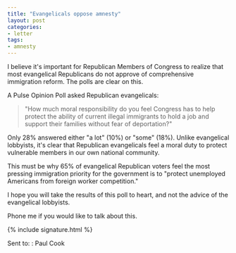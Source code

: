 ```yaml
---
title: "Evangelicals oppose amnesty"
layout: post
categories:
- letter
tags:
- amnesty
---
```


I believe it's important for Republican Members of Congress to realize that most evangelical Republicans do not approve of comprehensive immigration reform. The polls are clear on this.

A Pulse Opinion Poll asked Republican evangelicals:

> "How much moral responsibility do you feel Congress has to help protect the ability of current illegal immigrants to hold a job and support their families without fear of deportation?"

Only 28% answered either "a lot" (10%) or "some" (18%). Unlike evangelical lobbyists, it's clear that Republican evangelicals feel a moral duty to protect vulnerable members in our own national community.

This must be why 65% of evangelical Republican voters feel the most pressing immigration priority for the government is to "protect unemployed Americans from foreign worker competition."

I hope you will take the results of this poll to heart, and not the advice of the evangelical lobbyists.

Phone me if you would like to talk about this.

{% include signature.html %}

Sent to:
: Paul Cook
